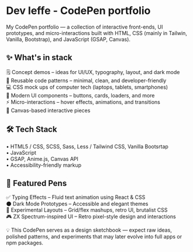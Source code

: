 # Dev Ieffe - CodePen portfolio

My CodePen portfolio — a collection of interactive front-ends, UI prototypes, and micro-interactions built with HTML, CSS (mainly in Tailwin, Vanilla, Bootstrap), and JavaScript (GSAP, Canvas).

## ✨ What's in stack
🗒️ Concept demos – ideas for UI/UX, typography, layout, and dark mode  
🔁 Reusable code patterns – minimal, clean, and developer-friendly  
💻 CSS mock ups of computer tech (laptops, tablets, smartphones)  
🎨 Modern UI components – buttons, cards, loaders, and more  
⚡️ Micro-interactions – hover effects, animations, and transitions  
🧩 Canvas-based interactive pieces  

## 🛠 Tech Stack
• HTML5 / CSS, SCSS, Sass, Less / Tailwind CSS, Vanilla Bootsrtap  
• JavaScript   
• GSAP, Anime.js, Canvas API  
• Accessibility-friendly markup  

## 📌 Featured Pens
✅ Typing Effects – Fluid text animation using React & CSS  
🌑 Dark Mode Prototypes – Accessible and elegant themes  
🧪 Experimental Layouts – Grid/flex mashups, retro UI, brutalist CSS  
🎮 ZX Spectrum-inspired UI – Retro pixel-style design and interactions  

💡 This CodePen serves as a design sketchbook — expect raw ideas, polished patterns, and experiments that may later evolve into full apps or npm packages.
